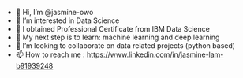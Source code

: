 - 👋 Hi, I’m @jasmine-owo
- 👀 I’m interested in Data Science
- 🦾 I obtained Professional Certificate from IBM Data Science
- 🌱 My next step is to learn: machine learning and deep learning
- 💞️ I’m looking to collaborate on data related projects (python based)
- 📫 How to reach me : https://www.linkedin.com/in/jasmine-lam-b91939248

<!---
jasmine-owo/jasmine-owo is a ✨ special ✨ repository because its `README.md` (this file) appears on your GitHub profile.
You can click the Preview link to take a look at your changes.
--->
